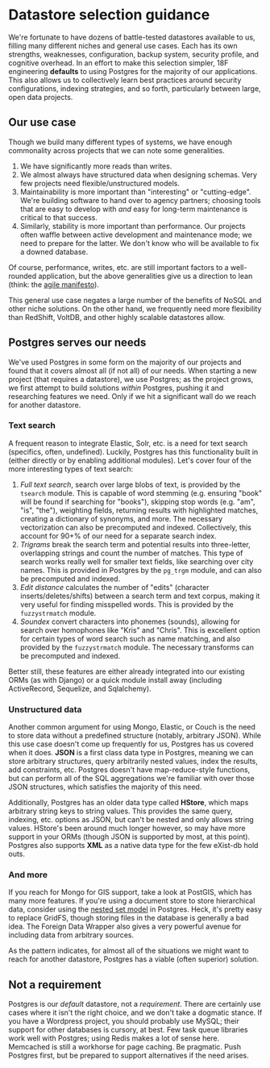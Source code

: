 # Datastore selection guidance

We're fortunate to have dozens of battle-tested datastores available to us,
filling many different niches and general use cases. Each has its own
strengths, weaknesses, configuration, backup system, security profile, and
cognitive overhead. In an effort to make this selection simpler, 18F
engineering **defaults** to using Postgres for the majority of our
applications. This also allows us to collectively learn best practices around
security configurations, indexing strategies, and so forth, particularly
between large, open data projects.

## Our use case

Though we build many different types of systems, we have enough commonality
across projects that we can note some generalities.

1. We have significantly more reads than writes.
2. We almost always have structured data when designing schemas. Very few
   projects need flexible/unstructured models.
3. Maintainability is more important than "interesting" or "cutting-edge".
   We're building software to hand over to agency partners; choosing tools
   that are easy to develop with *and* easy for long-term maintenance is
   critical to that success.
4. Similarly, stability is more important than performance. Our projects often
   waffle between active development and maintenance mode; we need to prepare
   for the latter. We don't know who will be available to fix a downed
   database.

Of course, performance, writes, etc. are still important factors to a
well-rounded application, but the above generalities give us a direction to
lean (think: the [agile manifesto](http://agilemanifesto.org/)).

This general use case negates a large number of the benefits of NoSQL and
other niche solutions. On the other hand, we frequently need more flexibility
than RedShift, VoltDB, and other highly scalable datastores allow.

## Postgres serves our needs

We've used Postgres in some form on the majority of our projects and found
that it covers almost all (if not all) of our needs. When starting a new
project (that requires a datastore), we use Postgres; as the project grows, we
first attempt to build solutions *within* Postgres, pushing it and researching
features we need. Only if we hit a significant wall do we reach for another
datastore.

### Text search

A frequent reason to integrate Elastic, Solr, etc. is a need for text search
(specifics, often, undefined). Luckily, Postgres has this functionality built
in (either directly or by enabling additional modules). Let's cover four of
the more interesting types of text search:

1. *Full text search*, search over large blobs of text, is provided by the
   `tsearch` module. This is capable of word stemming (e.g. ensuring "book"
   will be found if searching for "books"), skipping stop words (e.g. "am",
   "is", "the"), weighting fields, returning results with highlighted matches,
   creating a dictionary of synonyms, and more. The necessary vectorization
   can also be precomputed and indexed. Collectively, this account for 90+% of
   our need for a separate search index.
2. *Trigrams* break the search term and potential results into three-letter,
   overlapping strings and count the number of matches. This type of search
   works really well for smaller text fields, like searching over city names.
   This is provided in Postgres by the `pg_trgm` module, and can also be
   precomputed and indexed.
3. *Edit distance* calculates the number of "edits" (character
   inserts/deletes/shifts) between a search term and text corpus, making it
   very useful for finding misspelled words. This is provided by the
   `fuzzystrmatch` module.
4. *Soundex* convert characters into phonemes (sounds), allowing for search
   over homophones like "Kris" and "Chris". This is excellent option for
   certain types of word search such as name matching, and also provided by
   the `fuzzystrmatch` module. The necessary transforms can be precomputed and
   indexed.

Better still, these features are either already integrated into our existing
ORMs (as with Django) or a quick module install away (including ActiveRecord,
Sequelize, and Sqlalchemy).

### Unstructured data

Another common argument for using Mongo, Elastic, or Couch is the need to
store data without a predefined structure (notably, arbitrary JSON). While
this use case doesn't come up frequently for us, Postgres has us covered when
it does.  **JSON** is a first class data type in Postgres, meaning we can
store arbitrary structures, query arbitrarily nested values, index the
results, add constraints, etc. Postgres doesn't have map-reduce-style
functions, but can perform all of the SQL aggregations we're familiar with
over those JSON structures, which satisfies the majority of this need.

Additionally, Postgres has an older data type called **HStore**, which maps
arbitrary string keys to string values. This provides the same query,
indexing, etc. options as JSON, but can't be nested and only allows string
values. HStore's been around much longer however, so may have more support in
your ORMs (though JSON is supported by most, at this point). Postgres also
supports **XML** as a native data type for the few eXist-db hold outs.

### And more

If you reach for Mongo for GIS support, take a look at PostGIS, which has many
more features. If you're using a document store to store hierarchical data,
consider using the [nested set
model](https://en.wikipedia.org/wiki/Nested_set_model) in Postgres. Heck, it's
pretty easy to replace GridFS, though storing files in the database is
generally a bad idea. The Foreign Data Wrapper also gives a very powerful
avenue for including data from arbitrary sources.

As the pattern indicates, for almost all of the situations we might want to
reach for another datastore, Postgres has a viable (often superior) solution.

## Not a requirement

Postgres is our *default* datastore, not a *requirement*. There are certainly
use cases where it isn't the right choice, and we don't take a dogmatic
stance. If you have a Wordpress project, you should probably use MySQL; their
support for other databases is cursory, at best. Few task queue libraries work
well with Postgres; using Redis makes a lot of sense here. Memcached is still
a workhorse for page caching. Be pragmatic. Push Postgres first, but be
prepared to support alternatives if the need arises.
